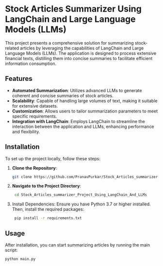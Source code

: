 # Stock Articles Summarizer Using LangChain and Large Language Models (LLMs)

This project presents a comprehensive solution for summarizing stock-related articles by leveraging the capabilities of LangChain and Large Language Models (LLMs). The application is designed to process extensive financial texts, distilling them into concise summaries to facilitate efficient information consumption.

## Features

- **Automated Summarization**: Utilizes advanced LLMs to generate coherent and concise summaries of stock articles.
- **Scalability**: Capable of handling large volumes of text, making it suitable for extensive datasets.
- **Customization**: Allows users to tailor summarization parameters to meet specific requirements.
- **Integration with LangChain**: Employs LangChain to streamline the interaction between the application and LLMs, enhancing performance and flexibility.

## Installation

To set up the project locally, follow these steps:

1. **Clone the Repository**:

   ```bash
   git clone https://github.com/PranavPurkar/Stock_Articles_summarizer_Project_Using_LangChain_And_LLMs.git
2. **Navigate to the Project Directory**:

   ```bash
    cd Stock_Articles_summarizer_Project_Using_LangChain_And_LLMs
3. Install Dependencies:
   Ensure you have Python 3.7 or higher installed. Then, install the required packages:

   ```bash
    pip install -r requirements.txt

## Usage
After installation, you can start summarizing articles by running the main script:

  ```bash
  python main.py



